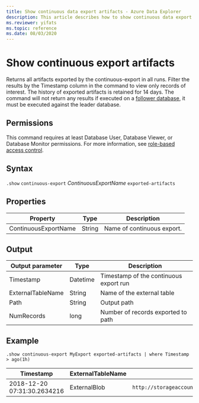 ```yaml
---
title: Show continuous data export artifacts - Azure Data Explorer
description: This article describes how to show continuous data export artifacts in Azure Data Explorer.
ms.reviewer: yifats
ms.topic: reference
ms.date: 08/03/2020
---
```

# Show continuous export artifacts

Returns all artifacts exported by the continuous-export in all runs. Filter the results by the Timestamp column in the command to view only records of interest. The history of exported artifacts is retained for 14 days.
The command will not return any results if executed on a [follower database](../../../follower.md), it must be executed against the leader database.

## Permissions

This command requires at least Database User, Database Viewer, or Database Monitor permissions. For more information, see [role-based access control](access-control/role-based-access-control.md).

## Syntax

`.show` `continuous-export` *ContinuousExportName* `exported-artifacts`

## Properties

| Property             | Type   | Description                |
|----------------------|--------|----------------------------|
| ContinuousExportName | String | Name of continuous export. |

## Output

| Output parameter  | Type     | Description                            |
|-------------------|----------|----------------------------------------|
| Timestamp         | Datetime | Timestamp of the continuous export run |
| ExternalTableName | String   | Name of the external table             |
| Path              | String   | Output path                            |
| NumRecords        | long     | Number of records exported to path     |

## Example

```kusto
.show continuous-export MyExport exported-artifacts | where Timestamp > ago(1h)
```

| Timestamp                   | ExternalTableName | Path             | NumRecords | SizeInBytes |
|-----------------------------|-------------------|------------------|------------|-------------|
| 2018-12-20 07:31:30.2634216 | ExternalBlob      | `http://storageaccount.blob.core.windows.net/container1/1_6ca073fd4c8740ec9a2f574eaa98f579.csv` | 10                          | 1024              |
